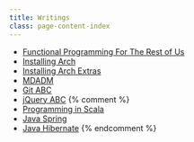 ```yaml
---
title: Writings
class: page-content-index
---
```


- [Functional Programming For The Rest of Us](works/func-for-the-rest)
- [Installing Arch](works/linux/installing-arch)
- [Installing Arch Extras](works/linux/installing-arch-extras)
- [MDADM](works/linux/mdadm)
- [Git ABC](works/git-abc)
- [jQuery ABC](works/jquery-abc)
{% comment %}
- [Programming in Scala](works/scala-prog)
- [Java Spring](works/java-spring)
- [Java Hibernate](works/java-hibernate)
{% endcomment %}
